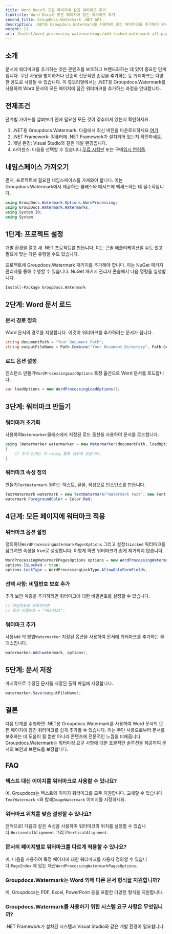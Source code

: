 ```yaml
---
title: Word Docs의 모든 페이지에 잠긴 워터마크 추가
linktitle: Word Docs의 모든 페이지에 잠긴 워터마크 추가
second_title: GroupDocs.Watermark .NET API
description: .NET용 Groupdocs.Watermark를 사용하여 잠긴 워터마크를 추가하여 문서를 보호하세요. 쉬운 구현을 위해 단계별 가이드를 따르세요.
weight: 11
url: /ko/net/word-processing-watermarkings/add-locked-watermark-all-pages-word-docs/
---
```

## 소개
문서에 워터마크를 추가하는 것은 콘텐츠를 보호하고 브랜드화하는 데 있어 중요한 단계입니다. 무단 사용을 방지하거나 단순히 전문적인 손길을 추가하는 등 워터마크는 다양한 용도로 사용될 수 있습니다. 이 튜토리얼에서는 .NET용 Groupdocs.Watermark를 사용하여 Word 문서의 모든 페이지에 잠긴 워터마크를 추가하는 과정을 안내합니다.
## 전제조건
단계별 가이드를 살펴보기 전에 필요한 모든 것이 갖추어져 있는지 확인하세요.
1. .NET용 Groupdocs.Watermark: 다음에서 최신 버전을 다운로드하세요.[여기](https://releases.groupdocs.com/Watermark/net/).
2. .NET Framework: 컴퓨터에 .NET Framework가 설치되어 있는지 확인하세요.
3. 개발 환경: Visual Studio와 같은 개발 환경입니다.
4.  라이센스: 다음을 선택할 수 있습니다.[무료 시험판](https://releases.groupdocs.com/) 또는 구매[임시 면허증](https://purchase.groupdocs.com/temporary-license/).
## 네임스페이스 가져오기
먼저, 프로젝트에 필요한 네임스페이스를 가져와야 합니다. 이는 Groupdocs.Watermark에서 제공하는 클래스와 메서드에 액세스하는 데 필수적입니다.
```csharp
using GroupDocs.Watermark.Options.WordProcessing;
using GroupDocs.Watermark.Watermarks;
using System.IO;
using System;
```
## 1단계: 프로젝트 설정

개발 환경을 열고 새 .NET 프로젝트를 만듭니다. 이는 콘솔 애플리케이션일 수도 있고 필요에 맞는 다른 유형일 수도 있습니다.

프로젝트에 Groupdocs.Watermark 패키지를 추가해야 합니다. 이는 NuGet 패키지 관리자를 통해 수행할 수 있습니다. NuGet 패키지 관리자 콘솔에서 다음 명령을 실행합니다.
```sh
Install-Package GroupDocs.Watermark
```
## 2단계: Word 문서 로드
### 문서 경로 정의
Word 문서의 경로를 지정합니다. 이것이 워터마크를 추가하려는 문서가 됩니다.
```csharp
string documentPath = "Your Document Path";
string outputFileName = Path.Combine("Your Document Directory", Path.GetFileName(documentPath));
```
### 로드 옵션 설정
 인스턴스 만들기`WordProcessingLoadOptions` 특정 옵션으로 Word 문서를 로드합니다.
```csharp
var loadOptions = new WordProcessingLoadOptions();
```
## 3단계: 워터마크 만들기
### 워터마커 초기화
 사용하여`Watermarker`클래스에서 지정된 로드 옵션을 사용하여 문서를 로드합니다.
```csharp
using (Watermarker watermarker = new Watermarker(documentPath, loadOptions))
{
    // 추가 단계는 이 using 블록 내부에 있습니다.
}
```
### 워터마크 속성 정의
 만들기`TextWatermark` 원하는 텍스트, 글꼴, 색상으로 인스턴스를 만듭니다.
```csharp
TextWatermark watermark = new TextWatermark("Watermark text", new Font("Arial", 19));
watermark.ForegroundColor = Color.Red;
```
## 4단계: 모든 페이지에 워터마크 적용
### 워터마크 옵션 설정
 정의하다`WordProcessingWatermarkPagesOptions` 그리고 설정`IsLocked` 워터마크를 잠그려면 속성을 true로 설정합니다. 이렇게 하면 워터마크가 쉽게 제거되지 않습니다.
```csharp
WordProcessingWatermarkPagesOptions options = new WordProcessingWatermarkPagesOptions();
options.IsLocked = true;
options.LockType = WordProcessingLockType.AllowOnlyFormFields;
```
### 선택 사항: 비밀번호 보호 추가
추가 보안 계층을 추가하려면 워터마크에 대한 비밀번호를 설정할 수 있습니다.
```csharp
// 비밀번호로 보호하려면
// 옵션.비밀번호 = "7654321";
```
### 워터마크 추가
 사용`Add` 의 방법`Watermarker` 지정된 옵션을 사용하여 문서에 워터마크를 추가하는 클래스입니다.
```csharp
watermarker.Add(watermark, options);
```
## 5단계: 문서 저장
마지막으로 수정된 문서를 지정된 출력 파일에 저장합니다.
```csharp
watermarker.Save(outputFileName);
```

## 결론
다음 단계를 수행하면 .NET용 Groupdocs.Watermark를 사용하여 Word 문서의 모든 페이지에 잠긴 워터마크를 쉽게 추가할 수 있습니다. 이는 무단 사용으로부터 문서를 보호하는 데 도움이 될 뿐만 아니라 콘텐츠에 전문적인 느낌을 더해줍니다. Groupdocs.Watermark는 워터마킹 요구 사항에 대한 포괄적인 솔루션을 제공하여 문서의 보안과 브랜드를 보장합니다.
## FAQ
### 텍스트 대신 이미지를 워터마크로 사용할 수 있나요?
 예, Groupdocs는 텍스트와 이미지 워터마크를 모두 지원합니다. 교체할 수 있습니다`TextWatermark` ~와 함께`ImageWatermark` 이미지를 지정하세요.
### 워터마크 위치를 맞춤 설정할 수 있나요?
 전적으로! 다음과 같은 속성을 사용하여 워터마크의 위치를 설정할 수 있습니다.`HorizontalAlignment` 그리고`VerticalAlignment`.
### 문서의 페이지별로 워터마크를 다르게 적용할 수 있나요?
 예, 다음을 사용하여 특정 페이지에 대한 워터마크를 사용자 정의할 수 있습니다.`PageIndex` 에 있는 재산`WordProcessingWatermarkPagesOptions`.
### Groupdocs.Watermark는 Word 외에 다른 문서 형식을 지원합니까?
예, Groupdocs는 PDF, Excel, PowerPoint 등을 포함한 다양한 형식을 지원합니다.
### Groupdocs.Watermark를 사용하기 위한 시스템 요구 사항은 무엇입니까?
.NET Framework가 설치된 시스템과 Visual Studio와 같은 개발 환경이 필요합니다.